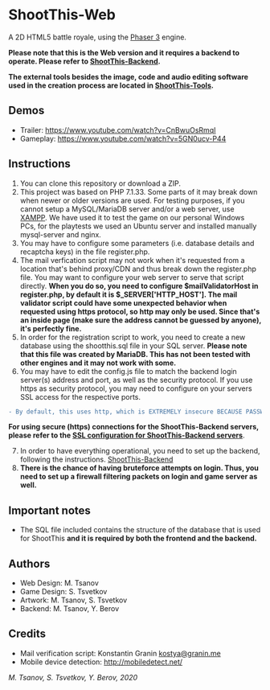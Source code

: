 # ShootThis-Web

A 2D HTML5 battle royale, using the [Phaser 3](https://github.com/photonstorm/phaser/) engine.

**Please note that this is the Web version and it requires a backend to operate. Please refer to [ShootThis-Backend](https://github.com/mtsanovv/ShootThis-Backend).**

**The external tools besides the image, code and audio editing software used in the creation process are located in [ShootThis-Tools](https://github.com/mtsanovv/ShootThis-Tools).**

## Demos

- Trailer: https://www.youtube.com/watch?v=CnBwuOsRmqI
- Gameplay: https://www.youtube.com/watch?v=5GN0ucv-P44

## Instructions
1. You can clone this repository or download a ZIP. 
2. This project was based on PHP 7.1.33. Some parts of it may break down when newer or older versions are used. For testing purposes, if you cannot setup a MySQL/MariaDB server and/or a web server, use [XAMPP](https://www.apachefriends.org/download.html). We have used it to test the game on our personal Windows PCs, for the playtests we used an Ubuntu server and installed manually mysql-server and nginx.
3. You may have to configure some parameters (i.e. database details and recaptcha keys) in the file register.php.
4. The mail verfication script may not work when it's requested from a location that's behind proxy/CDN and thus break down the register.php file. You may want to configure your web server to serve that script directly. **When you do so, you need to configure $mailValidatorHost in register.php, by default it is $_SERVER['HTTP_HOST']. The mail validator script could have some unexpected behavior when requested using https protocol, so http may only be used. Since that's an inside page (make sure the address cannot be guessed by anyone), it's perfectly fine.**
5. In order for the registration script to work, you need to create a new database using the shootthis.sql file in your SQL server. **Please note that this file was created by MariaDB. This has not been tested with other engines and it may not work with some.**
6. You may have to edit the config.js file to match the backend login server(s) address and port, as well as the security protocol. If you use https as security protocol, you may need to configure on your servers SSL access for the respective ports. 
```diff 
- By default, this uses http, which is EXTREMELY insecure BECAUSE PASSWORDS ARE SENT IN PLAINTEXT. ALWAYS USE HTTPS WHENEVER SENDING PLAINTEXT PASSWORDS!
```

**For using secure (https) connections for the ShootThis-Backend servers, please refer to the [SSL configuration for ShootThis-Backend servers](https://github.com/mtsanovv/ShootThis-Backend/blob/master/README-SSL.md)**.

7. In order to have everything operational, you need to set up the backend, following the instructions. [ShootThis-Backend](https://github.com/mtsanovv/ShootThis-Backend)
8. **There is the chance of having bruteforce attempts on login. Thus, you need to set up a firewall filtering packets on login and game server as well.**

## Important notes
- The SQL file included contains the structure of the database that is used for ShootThis **and it is required by both the frontend and the backend.**

## Authors
- Web Design: M. Tsanov
- Game Design: S. Tsvetkov
- Artwork: M. Tsanov, S. Tsvetkov
- Backend: M. Tsanov, Y. Berov

## Credits
- Mail verification script: Konstantin Granin <kostya@granin.me>
- Mobile device detection: http://mobiledetect.net/

*M. Tsanov, S. Tsvetkov, Y. Berov, 2020*

